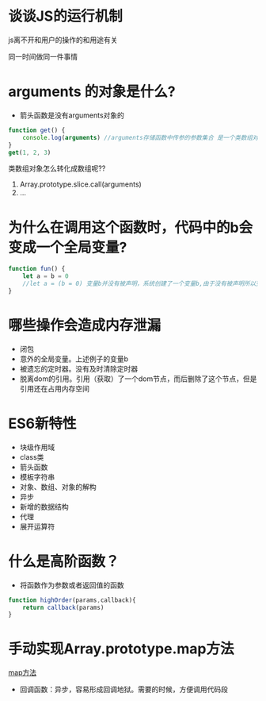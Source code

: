 # 谈谈JS的运行机制

js离不开和用户的操作的和用途有关

同一时间做同一件事情

# arguments 的对象是什么?
- 箭头函数是没有arguments对象的

```js
function get() {
    console.log(arguments) //arguments存储函数中传参的参数集合 是一个类数组对象 有length属性
}
get(1, 2, 3)
```
类数组对象怎么转化成数组呢??
1. Array.prototype.slice.call(arguments)
2. ...

# 为什么在调用这个函数时，代码中的b会变成一个全局变量?
```js
function fun() {
    let a = b = 0
    //let a = (b = 0) 变量b并没有被声明，系统创建了一个变量b,由于没有被声明所以变成了全局变量
}
```
# 哪些操作会造成内存泄漏

- 闭包
- 意外的全局变量。上述例子的变量b
- 被遗忘的定时器。没有及时清除定时器
- 脱离dom的引用。引用（获取）了一个dom节点，而后删除了这个节点，但是引用还在占用内存空间

# ES6新特性
- 块级作用域
- class类
- 箭头函数
- 模板字符串
- 对象、数组、对象的解构
- 异步
- 新增的数据结构
- 代理
- 展开运算符

# 什么是高阶函数？
- 将函数作为参数或者返回值的函数

```js
function highOrder(params,callback){
    return callback(params)
}
```

# 手动实现Array.prototype.map方法
[map方法](8-手写map.html)
- 回调函数：异步，容易形成回调地狱。需要的时候，方便调用代码段